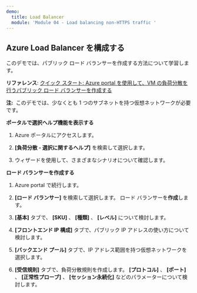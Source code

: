 ```yaml
---
demo:
  title: Load Balancer
  module: 'Module 04 - Load balancing non-HTTPS traffic '
---
```

## Azure Load Balancer を構成する

このデモでは、パブリック ロード バランサーを作成する方法について学習します。 

**リファレンス**: [クイック スタート: Azure portal を使用して、VM の負荷分散を行うパブリック ロード バランサーを作成する](https://learn.microsoft.com/azure/load-balancer/quickstart-load-balancer-standard-public-portal)

**注:**  このデモでは、少なくとも 1 つのサブネットを持つ仮想ネットワークが必要です。 

**ポータルで選択ヘルプ機能を表示する**

1. Azure ポータルにアクセスします。

1. **[負荷分散 - 選択に関するヘルプ]** を検索して選択します。

1. ウィザードを使用して、さまざまなシナリオについて確認します。
   
**ロード バランサーを作成する**

1. Azure portal で続行します。

1. **[ロード バランサー]** を検索して選択します。 ロード バランサーを**作成**します。 

1. **[基本]** タブで、 **[SKU]** 、 **[種類]** 、 **[レベル]** について検討します。

1. **[フロントエンド IP 構成]** タブで、パブリック IP アドレスの使い方について検討します。

1. **[バックエンド プール]** タブで、IP アドレス範囲を持つ仮想ネットワークを選択します。

1. **[受信規則]** タブで、負荷分散規則を作成します。 **[プロトコル]** 、 **[ポート]** 、 **[正常性プローブ]** 、 **[セッション永続化]** などのパラメーターについて検討します。 


